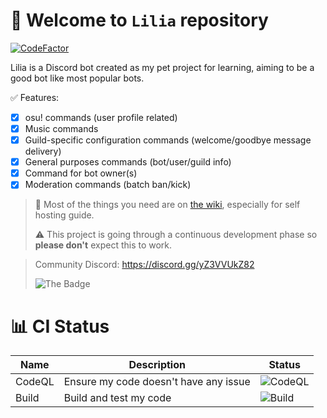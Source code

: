 # 🎉 Welcome to `Lilia` repository

[![CodeFactor](https://www.codefactor.io/repository/github/lilia-workshop/lilia/badge)](https://www.codefactor.io/repository/github/lilia-workshop/lilia)

Lilia is a Discord bot created as my pet project for learning, aiming to be a good bot like most popular bots.

✅ Features:
  - [x] osu! commands (user profile related)
  - [x] Music commands
  - [x] Guild-specific configuration commands (welcome/goodbye message delivery)
  - [x] General purposes commands (bot/user/guild info)
  - [x] Command for bot owner(s)
  - [x] Moderation commands (batch ban/kick)

> 📖 Most of the things you need are on [the wiki](https://github.com/Swyreee/Helya/wiki), especially for self hosting guide.
> 
> ⚠️ This project is going through a continuous development phase so **please don't** expect this to work.

> Community Discord: https://discord.gg/yZ3VVUkZ82
> 
> ![The Badge](https://img.shields.io/badge/%E2%9D%A4%EF%B8%8FMade%20with%20love%20by-Swyrin%237193-red?style=for-the-badge&logo=discord)

# 📊 CI Status

| Name    | Description                              | Status                                                                                      |
|---------|------------------------------------------|---------------------------------------------------------------------------------------------|
| CodeQL  | Ensure my code doesn't have any issue    | ![CodeQL](https://github.com/Swyreee/Lilia/actions/workflows/codeql-analysis.yml/badge.svg) |
| Build   | Build and test my code                   | ![Build](https://github.com/Swyreee/Lilia/actions/workflows/dotnet.yml/badge.svg)           |
